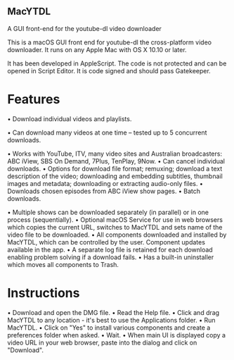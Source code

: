 ## MacYTDL
A GUI front-end for the youtube-dl video downloader

This is a macOS GUI front end for youtube-dl the cross-platform video downloader. It runs on any Apple Mac with OS X 10.10 or later.

It has been developed in AppleScript. The code is not protected and can be opened in Script Editor. It is code signed and should pass Gatekeeper.

# Features

• Download individual videos and playlists.

• Can download many videos at one time – tested up to 5 concurrent downloads.

• Works with YouTube, ITV, many video sites and Australian broadcasters: ABC iView, SBS On Demand, 7Plus, TenPlay, 9Now.
• Can cancel individual downloads.
• Options for download file format; remuxing; download a text description of the video; downloading and embedding subtitles, thumbnail images and metadata; downloading or extracting audio-only files.
• Downloads chosen episodes from ABC iView show pages.
• Batch downloads.

• Multiple shows can be downloaded separately (in parallel) or in one process (sequentially).
• Optional macOS Service for use in web browsers which copies the current URL, switches to MacYTDL and sets name of the video file to be downloaded.
• All components downloaded and installed by MacYTDL, which can be controlled by the user. Component updates available in the app.
• A separate log file is retained for each download enabling problem solving if a download fails.
• Has a built-in uninstaller which moves all components to Trash.

# Instructions

• Download and open the DMG file.
• Read the Help file.
• Click and drag MacYTDL to any location - it's best to use the Applications folder.
• Run MacYTDL.
• Click on "Yes" to install various components and create a preferences folder when asked.
• Wait.
• When main UI is displayed copy a video URL in your web browser, paste into the dialog and click on "Download".

